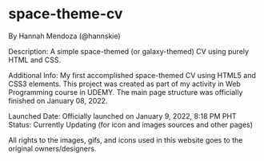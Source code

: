 # space-theme-cv
By Hannah Mendoza (@hannskie)

Description:
A simple space-themed (or galaxy-themed) CV using purely HTML and CSS. 

Additional Info:
My first accomplished space-themed CV using HTML5 and CSS3 elements. This project was created as part of my activity in Web Programming course in UDEMY. The main page structure was officially finished on January 08, 2022.  

Launched Date: Officially launched on January 9, 2022, 8:18 PM PHT
Status: Currently Updating (for icon and images sources and other pages)

All rights to the images, gifs, and icons used in this website goes to the original owners/designers. 

